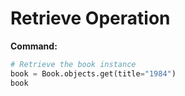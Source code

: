 # Retrieve Operation

**Command:**

```python
# Retrieve the book instance
book = Book.objects.get(title="1984")
book
